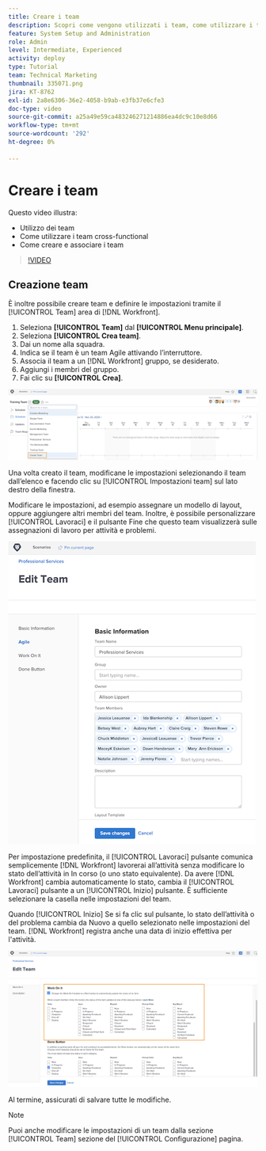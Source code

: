 ```yaml
---
title: Creare i team
description: Scopri come vengono utilizzati i team, come utilizzare i team cross-functional e come creare i team per organizzare gli utenti e concedere le autorizzazioni.
feature: System Setup and Administration
role: Admin
level: Intermediate, Experienced
activity: deploy
type: Tutorial
team: Technical Marketing
thumbnail: 335071.png
jira: KT-8762
exl-id: 2a8e6306-36e2-4058-b9ab-e3fb37e6cfe3
doc-type: video
source-git-commit: a25a49e59ca483246271214886ea4dc9c10e8d66
workflow-type: tm+mt
source-wordcount: '292'
ht-degree: 0%

---
```


# Creare i team

Questo video illustra:

* Utilizzo dei team
* Come utilizzare i team cross-functional
* Come creare e associare i team

>[!VIDEO](https://video.tv.adobe.com/v/335071/?quality=12&learn=on)

## Creazione team

È inoltre possibile creare team e definire le impostazioni tramite il [!UICONTROL Team] area di [!DNL Workfront].

1. Seleziona **[!UICONTROL Team]** dal **[!UICONTROL Menu principale]**.
1. Seleziona **[!UICONTROL Crea team]**.
1. Dai un nome alla squadra.
1. Indica se il team è un team Agile attivando l’interruttore.
1. Associa il team a un [!DNL Workfront] gruppo, se desiderato.
1. Aggiungi i membri del gruppo.
1. Fai clic su **[!UICONTROL Crea]**.

![Menu Team su [!UICONTROL Team] pagina](assets/admin-fund-create-team.png)

Una volta creato il team, modificane le impostazioni selezionando il team dall’elenco e facendo clic su [!UICONTROL Impostazioni team] sul lato destro della finestra.

Modificare le impostazioni, ad esempio assegnare un modello di layout, oppure aggiungere altri membri del team. Inoltre, è possibile personalizzare [!UICONTROL Lavoraci] e il pulsante Fine che questo team visualizzerà sulle assegnazioni di lavoro per attività e problemi.

![[!UICONTROL Modifica team] finestra](assets/admin-fund-team-settings.png)

Per impostazione predefinita, il [!UICONTROL Lavoraci] pulsante comunica semplicemente [!DNL Workfront] lavorerai all’attività senza modificare lo stato dell’attività in In corso (o uno stato equivalente). Da avere [!DNL Workfront] cambia automaticamente lo stato, cambia il [!UICONTROL Lavoraci] pulsante a un [!UICONTROL Inizio] pulsante. È sufficiente selezionare la casella nelle impostazioni del team.

Quando [!UICONTROL Inizio] Se si fa clic sul pulsante, lo stato dell’attività o del problema cambia da Nuovo a quello selezionato nelle impostazioni del team. [!DNL Workfront] registra anche una data di inizio effettiva per l&#39;attività.

![[!UICONTROL Lavoraci] sezione di [!UICONTROL Modifica team] finestra](assets/admin-fund-start-button-team.png)

Al termine, assicurati di salvare tutte le modifiche.


>[!NOTE]
>
>Puoi anche modificare le impostazioni di un team dalla sezione [!UICONTROL Team] sezione del [!UICONTROL Configurazione] pagina.

<!---
learn more URLs
Create a team
Work On It and Done button overview
--->
